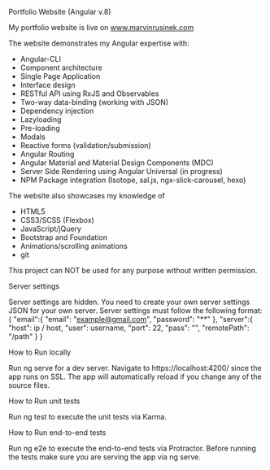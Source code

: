 Portfolio Website (Angular v.8)

My portfolio website is live on www.marvinrusinek.com

The website demonstrates my Angular expertise with:
   - Angular-CLI
   - Component architecture
   - Single Page Application
   - Interface design
   - RESTful API using RxJS and Observables
   - Two-way data-binding (working with JSON)
   - Dependency injection
   - Lazyloading
   - Pre-loading
   - Modals
   - Reactive forms (validation/submission)
   - Angular Routing
   - Angular Material and Material Design Components (MDC)
   - Server Side Rendering using Angular Universal (in progress)
   - NPM Package integration (Isotope, sal.js, ngx-slick-carousel, hexo)
   
The website also showcases my knowledge of    
   - HTML5
   - CSS3/SCSS (Flexbox)
   - JavaScript/jQuery
   - Bootstrap and Foundation
   - Animations/scrolling animations
   - git

This project can NOT be used for any purpose without written permission.

Server settings

Server settings are hidden. You need to create your own server settings JSON for your own server. Server settings must follow the following format:
{ "email":{ "email": "example@gmail.com", "password": "**" }, "server":{ "host": ip / host, "user": username, "port": 22, "pass": "", "remotePath": "/path" } }

How to Run locally

Run ng serve for a dev server. Navigate to https://localhost:4200/ since the app runs on SSL. The app will automatically reload if you change any of the source files.

How to Run unit tests

Run ng test to execute the unit tests via Karma.

How to Run end-to-end tests

Run ng e2e to execute the end-to-end tests via Protractor. Before running the tests make sure you are serving the app via ng serve.
